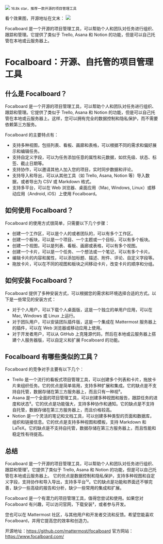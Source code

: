 <img src="/assets/image/240114-轻量化协助-1.png" style="max-width: 70%; height: auto;">
<small>16.8k star，推荐一款开源的项目管理工具</small>


看个效果图，开源地址在文末：
![](/assets/image/240114-轻量化协助-1.png)


Focalboard 是一个开源的项目管理工具，可以帮助个人和团队对任务进行组织、跟踪和管理。它提供了类似于 Trello, Asana 和 Notion 的功能，但是可以自己托管在本地或云服务器上。

# Focalboard：开源、自托管的项目管理工具

## 什么是 Focalboard？

Focalboard 是一个开源的项目管理工具，可以帮助个人和团队对任务进行组织、跟踪和管理。它提供了类似于 Trello, Asana 和 Notion 的功能，但是可以自己托管在本地或云服务器上。这样，您可以拥有完全的数据控制和隐私保护，而不需要依赖第三方服务。

Focalboard 的主要特点有：

- 支持多种视图，包括列表、看板、画廊和表格，可以根据不同的需求和偏好展示和编辑任务。
- 支持自定义字段，可以为任务添加任意的属性和元数据，如优先级、状态、标签、截止日期等。
- 支持协作，可以邀请其他人加入您的项目，实时同步数据和评论。
- 支持导入和导出，可以从其他工具（如 Trello, Asana, Notion 等）导入数据，或者导出为 CSV 或 Markdown 格式。
- 支持多平台，可以在 Web 浏览器、桌面应用（Mac, Windows, Linux）或移动应用（Android, iOS）上使用 Focalboard。

## 如何使用 Focalboard？

Focalboard 的使用方式很简单，只需要以下几个步骤：

- 创建一个工作区，可以是个人的或者团队的，可以有多个工作区。
- 创建一个板块，可以是一个项目、一个主题或一个目标，可以有多个板块。
- 创建一个视图，可以是列表、看板、画廊或表格，可以有多个视图。
- 创建一个卡片，可以是一个任务、一个想法或一个笔记，可以有多个卡片。
- 编辑卡片的内容和属性，可以添加标题、描述、附件、评论、自定义字段等。
- 拖放卡片，可以在不同的视图和板块之间移动卡片，改变卡片的顺序和分组。

## 如何安装 Focalboard？

Focalboard 提供了多种安装方式，可以根据您的需求和环境选择合适的方式。以下是一些常见的安装方式：

- 对于个人用户，可以下载个人桌面版，这是一个独立的单用户应用，可以在 Mac, Windows 或 Linux 上运行。
- 对于团队用户，可以安装团队插件版，这是一个集成在 Mattermost 服务器上的插件，可以在 Web 浏览器或移动应用上使用。
- 对于开发者用户，可以从 GitHub 上克隆源代码，然后在本地或云服务器上搭建个人服务器版，可以自定义和扩展 Focalboard 的功能。

## Focalboard 有哪些类似的工具？

Focalboard 的竞争对手主要有以下几个：

- Trello 是一个流行的看板式项目管理工具，可以创建多个列表和卡片，拖放卡片来组织任务。它的优点是简单易用，支持多种扩展和集成。它的缺点是不支持自托管，数据存储在第三方服务器上，而且只有一种视⁵。
- Asana 是一个全面的项目管理工具，可以创建多种视图和报告，跟踪任务的进度和状态⁵。它的优点是功能强大，支持多种协作和通知。它的缺点是不支持自托管，数据存储在第三方服务器上，而且价格较高。
- Notion 是一个灵活的笔记和文档工具，可以创建多种类型的页面和数据库，组织和链接信息。它的优点是支持多种视图和模板，支持 Markdown 和 LaTeX。它的缺点是不支持自托管，数据存储在第三方服务器上，而且性能和稳定性有待提高。

## 总结

Focalboard 是一个开源的项目管理工具，可以帮助个人和团队对任务进行组织、跟踪和管理¹。它提供了类似于 Trello, Asana 和 Notion 的功能，但是可以自己托管在本地或云服务器上。
它的优点是数据控制和隐私保护，支持多种视图和自定义字段，支持协作和导入导出，支持多平台¹²。它的缺点是功能和界面还不够完善，缺少一些高级的报告和分析，缺少一些常用的集成和扩展。

Focalboard 是一个有潜力的项目管理工具，值得您尝试和使用。如果您对 Focalboard 有兴趣，可以访问官网，下载安装²，或者参与开发。

您也可以在 Mattermost 社区，与其他用户和开发者交流和反馈。希望您能喜欢 Focalboard，并用它提高您的效率和创造力。

开源地址：https://github.com/mattermost/focalboard
官方网站：https://www.focalboard.com/